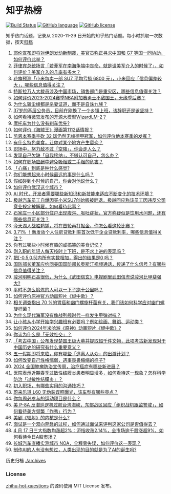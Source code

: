 # 知乎热榜
[![Build Status](https://github.com/ToWeLong/zhihu-hot-questions/workflows/CI/badge.svg)](https://github.com/ToWeLong/zhihu-hot-questions/actions)
[![GitHub language](https://img.shields.io/badge/language-golang-orange.svg)](https://golang.org/)
[![GitHub license](https://img.shields.io/github/license/ToWeLong/zhihu-hot-questions)](https://github.com/ToWeLong/zhihu-hot-questions/blob/main/LICENSE)

知乎热门话题，记录从 2020-11-29 日开始的知乎热门话题。每小时抓取一次数据，按天[归档](./archives)

<!-- BEGIN -->

1. [耶伦宣布即将对伊朗发动新制裁，美官员称正寻求中国和 G7 等国一同协助，如何评价此举？](https://www.zhihu.com/question/653212659)
1. [菲律宾总统扬言「若菲军在南海争端中丧命，就是请美军介入的时候了」，如何评价？美军介入的几率有多大？](https://www.zhihu.com/question/653223862)
1. [花旗预测「小米每卖一部 SU7 平均亏损 6800 元」，小米回应「信息偏差较大」，哪些信息值得关注？](https://www.zhihu.com/question/653008408)
1. [特斯拉万人大裁员涉及中国市场，销售部门是重灾区，哪些信息值得关注？](https://www.zhihu.com/question/653235205)
1. [如何评价2023-2024赛季NBA附加赛勇士不敌国王，无缘季后赛？](https://www.zhihu.com/question/653219412)
1. [为什么斩尘缘都是杀妻证道，而不是自诛九族？](https://www.zhihu.com/question/611194272)
1. [37岁的基层公务员，目前在刚换了一个乡镇上班，该辞职还是该坚持？](https://www.zhihu.com/question/646901812)
1. [如何看待微软发布的开源大模型WizardLM-2？](https://www.zhihu.com/question/653110325)
1. [摩托车为什么没有刹车优先?](https://www.zhihu.com/question/652926805)
1. [如何评价《海贼王》漫画第1112话情报？](https://www.zhihu.com/question/653160276)
1. [凯恩本赛季空砍 32 球仍然无缘德甲冠军，如何评价他本赛季的发挥？](https://www.zhihu.com/question/652998526)
1. [有什么特色美食，让你对某个地方产生留恋？](https://www.zhihu.com/question/642017814)
1. [职场中，努力敌不过「空降」，你会走人么？](https://www.zhihu.com/question/652818370)
1. [发现自己欠缺「自我接纳」，不够认可自己，怎么办？](https://www.zhihu.com/question/653057625)
1. [如何在职场应酬中避免吸烟或二手烟的危害？](https://www.zhihu.com/question/653259840)
1. [「心痛」到底是种什么感觉?](https://www.zhihu.com/question/652749757)
1. [你们能想起来小时候最远的事是什么吗？](https://www.zhihu.com/question/571251315)
1. [假如碰到小时候的自己，你会对他说什么？](https://www.zhihu.com/question/595464582)
1. [如何评价武汉这个城市？](https://www.zhihu.com/question/22889022)
1. [AI 时代，开发者需要哪些新知识和新技能来适应不断变化的技术环境？](https://www.zhihu.com/question/652499226)
1. [极越汽车员工自爆因买小米SU7创始版被辞退，极越回应称该员工因违反公司竞业规定被解雇，如何看待此事？](https://www.zhihu.com/question/653210020)
1. [石家庄一小区部分住户出现腹泻、呕吐症状，官方称疑似是饮用水问题，还有哪些信息可关注？](https://www.zhihu.com/question/653226826)
1. [今天湖人战胜鹈鹕，将在首轮再打掘金，你怎么看这轮比赛？](https://www.zhihu.com/question/653208889)
1. [3.71% ！新发放个人住房贷款利率首次低于企业贷款利率，哪些信息值得关注？](https://www.zhihu.com/question/653008170)
1. [你有过哪些小时候有趣的或搞笑的美食记忆？](https://www.zhihu.com/question/652640349)
1. [刚入职的年轻人每天按时上下班，是不求上进的表现吗？](https://www.zhihu.com/question/653256802)
1. [把[-0.5,0.5]内所有实数相加，得出的结果是0 吗？](https://www.zhihu.com/question/555998400)
1. [国防部长董军应约同美国国防部长奥斯汀视频通话，传递了什么信号？有哪些信息值得关注？](https://www.zhihu.com/question/653203082)
1. [骏河明明石高很低，为什么《武田信玄》电视剧里武田信虎说骏河比甲斐强大?](https://www.zhihu.com/question/552026602)
1. [平时不怎么锻炼的人可以一下子跑十公里吗？](https://www.zhihu.com/question/649732045)
1. [如何评价原神官方动画短片《烬中歌》？](https://www.zhihu.com/question/653121726)
1. [相关调查指出 70 %的胃癌和幽门螺旋杆菌有关，我们该如何科学应对幽门螺旋杆菌？](https://www.zhihu.com/question/653112580)
1. [为什么现代海军没有像战列舰时代一样发生甲弹对抗？](https://www.zhihu.com/question/653130749)
1. [让小孩从小学开始学兴趣班有必要吗？例如绘画、舞蹈、运动类？](https://www.zhihu.com/question/443411895)
1. [如何评价2024年米哈游《原神》动画短片《烬中歌》?](https://www.zhihu.com/question/653137553)
1. [你认为什么是「无效社交」？](https://www.zhihu.com/question/652970742)
1. [「考古中国」公布发现楚国王级大墓并提取超千件文物，此项考古新发现对于中国历史的研究有什么重要意义？](https://www.zhihu.com/question/653205732)
1. [五一假期即将来临，你有哪些「逃离人从众」的出游计划？](https://www.zhihu.com/question/652716386)
1. [如何改变自己性格懦弱，遇事畏畏缩缩的样子?](https://www.zhihu.com/question/652592326)
1. [2024 全国肿瘤防治宣传周，治疗癌症有哪些新进展？](https://www.zhihu.com/question/652715466)
1. [医院表示近期春季过敏性结膜炎患者明显增多，如何看待这一现象？怎样科学防治「过敏性结膜炎」？](https://www.zhihu.com/question/652687885)
1. [初入职场，有哪些实用的沟通技巧？](https://www.zhihu.com/question/653215923)
1. [蔚来乐道 L60 无伪装谍照曝光，该车型有哪些亮点？](https://www.zhihu.com/question/652732383)
1. [你每周必参与的运动项目是什么？](https://www.zhihu.com/question/652617975)
1. [美 P-8A 反潜巡逻机过航台湾海峡，东部战区回应「组织战机跟监警戒」，如何看待美方频繁「作秀」行为？](https://www.zhihu.com/question/653232108)
1. [美剧《辐射》的内核是什么?](https://www.zhihu.com/question/652640098)
1. [面试是一个双向奔赴的过程，如何通过面试来评判这家公司是否值得去？](https://www.zhihu.com/question/651409205)
1. [4 月 17 日三大指数均涨超2%：沪指收涨2.14%，全市场逾千股涨超9%，如何看待今日A股市场？](https://www.zhihu.com/question/653204624)
1. [长城汽车直播实测城市 NOA，全程零失误，如何评价这一表现？](https://www.zhihu.com/question/653224497)
1. [制作AI的人有没有想过，人类出现的目的就是为了AI的诞生吗?](https://www.zhihu.com/question/652933775)

<!-- END -->

历史归档 [./archives](./archives)


### License
[zhihu-hot-questions](https://github.com/towelong/zhihu-hot-questions) 的源码使用 MIT License 发布。